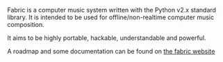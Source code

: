 Fabric is a computer music system written with the Python v2.x standard library.
It is intended to be used for offline/non-realtime computer music composition. 

It aims to be highly portable, hackable, understandable and powerful. 

A roadmap and some documentation can be found on [the fabric website](http://fabric-dsp.com)
